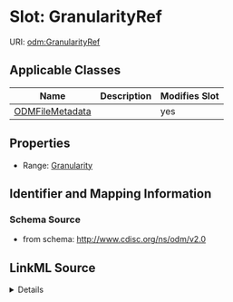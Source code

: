 # Slot: GranularityRef

URI: [odm:GranularityRef](http://www.cdisc.org/ns/odm/v2.0/GranularityRef)



<!-- no inheritance hierarchy -->




## Applicable Classes

| Name | Description | Modifies Slot |
| --- | --- | --- |
[ODMFileMetadata](ODMFileMetadata.md) |  |  yes  |







## Properties

* Range: [Granularity](Granularity.md)





## Identifier and Mapping Information







### Schema Source


* from schema: http://www.cdisc.org/ns/odm/v2.0




## LinkML Source

<details>
```yaml
name: GranularityRef
from_schema: http://www.cdisc.org/ns/odm/v2.0
rank: 1000
alias: GranularityRef
domain_of:
- ODMFileMetadata
range: Granularity

```
</details>
